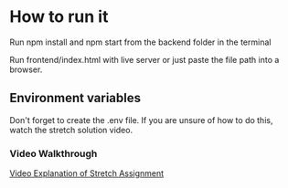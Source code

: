 # How to run it

Run npm install and npm start from the backend folder in the terminal

Run frontend/index.html with live server or just paste the file path into a browser.

## Environment variables

Don't forget to create the .env file. If you are unsure of how to do this, watch the stretch solution video.

### Video Walkthrough

[Video Explanation of Stretch Assignment](https://youtu.be/S25ggtvC4AM)